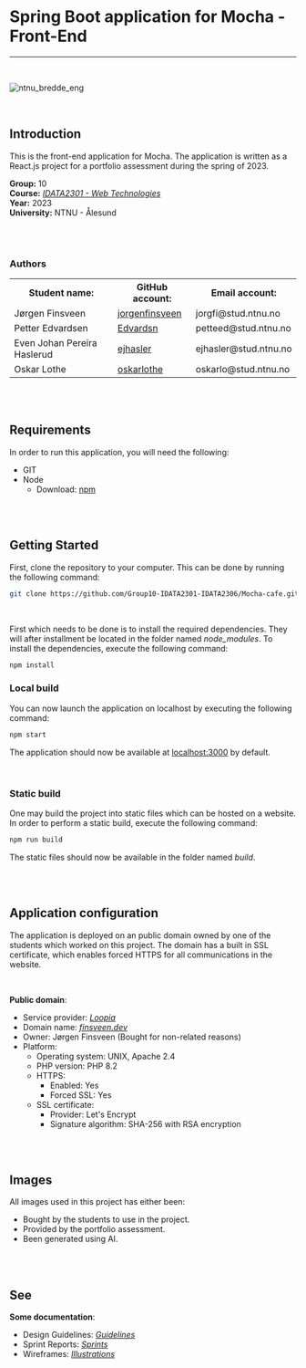 # Spring Boot application for Mocha - Front-End
---

<br/>

![ntnu_bredde_eng](https://user-images.githubusercontent.com/44703456/222424176-cb7248c2-33d5-49cd-8e0c-742bab24c4c1.png)

<br/>

## Introduction
This is the front-end application for Mocha. The application is written as a React.js project for a portfolio assessment during the spring of 2023.

<b>Group:</b> 10</br>
<b>Course:</b> <i><a href="https://www.ntnu.edu/studies/courses/IDATA2301#tab=omEmnet">IDATA2301 - Web Technologies</a></i></br>
<b>Year:</b> 2023</br>
<b>University:</b> NTNU - Ålesund

<br/><br/>

### Authors

<table>
    <tr>
        <th>Student name:</th>
        <th>GitHub account:</th>
        <th>Email account:</th>
    </tr>
    <tr>
        <td>Jørgen Finsveen</td>
        <td><a href="https://github.com/jorgenfinsveen">jorgenfinsveen</a></td>
        <td>jorgfi@stud.ntnu.no</td>
    </tr>
    <tr>
        <td>Petter Edvardsen</td>
        <td><a href="https://github.com/Edvardsn">Edvardsn</a></td>
        <td>petteed@stud.ntnu.no</td>
    </tr>
    <tr>
        <td>Even Johan Pereira Haslerud</td>
        <td><a href="https://github.com/ejhasler">ejhasler</a></td>
        <td>ejhasler@stud.ntnu.no</td>
    </tr>
    <tr>
        <td>Oskar Lothe</td>
        <td><a href="https://github.com/oskarlothe">oskarlothe</a></td>
        <td>oskarlo@stud.ntnu.no</td>
    </tr>
</table>


<br/><br/>


## Requirements

In order to run this application, you will need the following:

* GIT
* Node
  * Download: <a href="https://docs.npmjs.com/downloading-and-installing-node-js-and-npm">npm</a>


<br/><br/>

## Getting Started

First, clone the repository to your computer. This can be done by running the following command:

```sh
git clone https://github.com/Group10-IDATA2301-IDATA2306/Mocha-cafe.git
```

<br/>

First which needs to be done is to install the required dependencies. They will after installment be located in the folder named <i>node_modules</i>. To install the dependencies, execute the following command:

```sh
npm install
```


### Local build

You can now launch the application on localhost by executing the following command:

```sh
npm start
```

The application should now be available at <a href="http://localhost:3000">localhost:3000</a> by default. 


<br/>

### Static build
One may build the project into static files which can be hosted on a website. In order to perform a static build, execute the following command:

```sh
npm run build
```

The static files should now be available in the folder named <i>build</i>.


<br/><br/>

## Application configuration

The application is deployed on an public domain owned by one of the students which worked on this project. The domain has a built in SSL certificate, which enables forced HTTPS for all communications in the website.

<br/>

<b>Public domain</b>:
* Service provider: <i><a href="https://www.loopia.no">Loopia</a></i>
* Domain name: <i><a href="https://finsveen.dev/">finsveen.dev</a></i>
* Owner: Jørgen Finsveen (Bought for non-related reasons)
* Platform:
  * Operating system: UNIX, Apache 2.4
  * PHP version: PHP 8.2
  * HTTPS:
    * Enabled: Yes
    * Forced SSL: Yes
  * SSL certificate:
    * Provider: Let's Encrypt
    * Signature algorithm: SHA-256 with RSA encryption


<br/><br/>

## Images

All images used in this project has either been:
* Bought by the students to use in the project.
* Provided by the portfolio assessment.
* Been generated using AI.


<br/><br/>

## See

<b>Some documentation</b>:
* Design Guidelines: <i><a href="https://github.com/Group10-IDATA2301-IDATA2306/Mocha-cafe/wiki/Design-Guidelines">Guidelines</a></i>
* Sprint Reports: <i><a href="https://github.com/Group10-IDATA2301-IDATA2306/Mocha-cafe/blob/main/frontend/Sprint-IDATA2301.pdf">Sprints</a></i>
* Wireframes: <i><a href="https://github.com/Group10-IDATA2301-IDATA2306/Mocha-cafe/wiki/Wireframes">Illustrations</a></i>